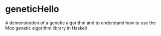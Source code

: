 geneticHello
============

A demonstration of a genetic algorithm and to understand how to use the Moo genetic algorithm library in Haskell

